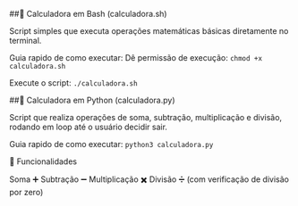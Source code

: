 ##🚀 Calculadora em Bash (calculadora.sh)

Script simples que executa operações matemáticas básicas diretamente no terminal.

Guia rapido de como executar:
Dê permissão de execução:
`chmod +x calculadora.sh`

Execute o script:
`./calculadora.sh`

##🐍 Calculadora em Python (calculadora.py)

Script que realiza operações de soma, subtração, multiplicação e divisão, rodando em loop até o usuário decidir sair.

Guia rapido de como executar:
`python3 calculadora.py`

📌 Funcionalidades

Soma ➕
Subtração ➖
Multiplicação ✖️
Divisão ➗ (com verificação de divisão por zero)
